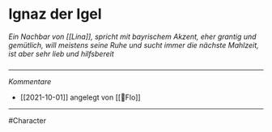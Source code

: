 # Ignaz der Igel
*Ein Nachbar von [[Lina]], spricht mit bayrischem Akzent, eher grantig und gemütlich, will meistens seine Ruhe und sucht immer die nächste Mahlzeit, ist aber sehr lieb und hilfsbereit*
#####
---
*Kommentare*
- [[2021-10-01]] angelegt von [[🦝Flo]]
---
#Character